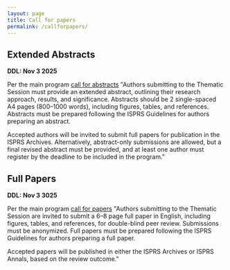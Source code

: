 ```yaml
---
layout: page
title: Call for papers
permalink: /callforpapers/
---
```


## Extended Abstracts

**DDL: Nov 3 2025**

Per the main program [call for abstracts](https://www.isprs2026toronto.com/submission-guidelines)
"Authors submitting to the Thematic Session must provide an extended abstract, outlining their research approach, results, and significance. Abstracts should be 2 single-spaced A4 pages (800–1000 words), including figures, tables, and references. Abstracts must be prepared following the ISPRS Guidelines for authors preparing an abstract.

Accepted authors will be invited to submit full papers for publication in the ISPRS Archives. Alternatively, abstract-only submissions are allowed, but a final revised abstract must be provided, and at least one author must register by the deadline to be included in the program."

## Full Papers

**DDL: Nov 3 3025**

Per the main program [call for papers]()
"Authors submitting to the Thematic Session are invited to submit a 6–8 page full paper in English, including figures, tables, and references, for double-blind peer review. Submissions must be anonymized. Full papers must be prepared following the ISPRS Guidelines for authors preparing a full paper.

Accepted papers will be published in either the ISPRS Archives or ISPRS Annals, based on the review outcome."
